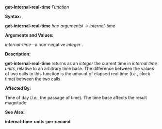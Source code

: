 **get-internal-real-time** *Function* 

**Syntax:** 

**get-internal-real-time** *hno argumentsi → internal-time* 

**Arguments and Values:** 

*internal-time*—a non-negative *integer* . 

**Description:** 

**get-internal-real-time** returns as an *integer* the current time in *internal time units*, relative to an arbitrary time base. The difference between the values of two calls to this function is the amount of elapsed real time (*i.e.*, clock time) between the two calls. 

**Affected By:** 

Time of day (*i.e.*, the passage of time). The time base affects the result magnitude. 

 

 

**See Also:** 

**internal-time-units-per-second** 

